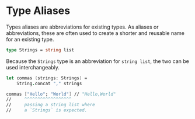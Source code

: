 # Type Aliases

Types aliases are abbreviations for existing types. As aliases or abbreviations, these are often used to create a shorter and reusable name for an existing type.  

```fsharp
type Strings = string list
```

Because the `Strings` type is an abbreviation for `string list`, the two can be used interchangeably.

```fsharp
let commas (strings: Strings) =
    String.concat "," strings

commas ["Hello"; "World"] // "Hello,World"
//     ^^^^^^^^^^^^^^^^^^
//     passing a string list where
//     a `Strings` is expected.
```